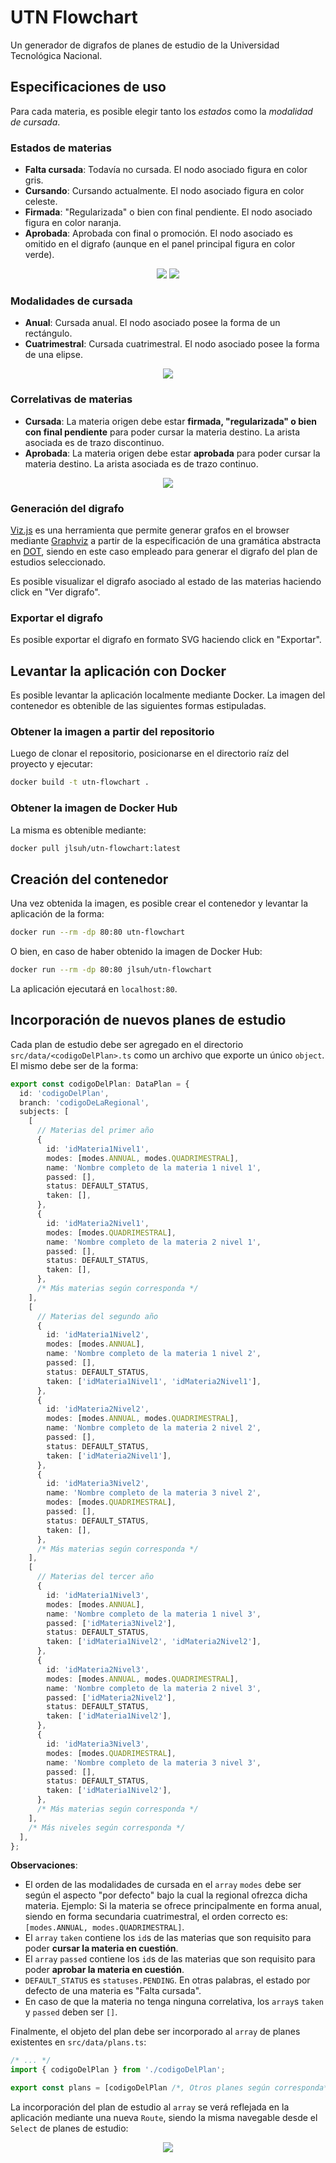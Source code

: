 # UTN Flowchart

Un generador de digrafos de planes de estudio de la Universidad Tecnológica Nacional.

## Especificaciones de uso

Para cada materia, es posible elegir tanto los _estados_ como la _modalidad de cursada_.

### Estados de materias

- **Falta cursada**: Todavía no cursada. El nodo asociado figura en color gris.
- **Cursando**: Cursando actualmente. El nodo asociado figura en color celeste.
- **Firmada**: "Regularizada" o bien con final pendiente. El nodo asociado figura en color naranja.
- **Aprobada**: Aprobada con final o promoción. El nodo asociado es omitido en el digrafo (aunque en el panel principal figura en color verde).

<p align="center">
  <img src="https://github.com/jlsuh/utn-flowchart/assets/38252227/953a2f6f-d743-4204-94fe-578cffee06f0">
  <img src="https://github.com/jlsuh/utn-flowchart/assets/38252227/9a4665e3-e272-4ee2-aa8d-7fd5574873d3">
</p>

### Modalidades de cursada

- **Anual**: Cursada anual. El nodo asociado posee la forma de un rectángulo.
- **Cuatrimestral**: Cursada cuatrimestral. El nodo asociado posee la forma de una elipse.

<p align="center">
  <img src="https://github.com/jlsuh/utn-flowchart/assets/38252227/345f01a4-a159-4cbb-ad1f-f34effeef077">
</p>

### Correlativas de materias

- **Cursada**: La materia origen debe estar **firmada, "regularizada" o bien con final pendiente** para poder cursar la materia destino. La arista asociada es de trazo discontinuo.
- **Aprobada**: La materia origen debe estar **aprobada** para poder cursar la materia destino. La arista asociada es de trazo continuo.

<p align="center">
  <img src="https://github.com/jlsuh/utn-flowchart/assets/38252227/7f9d26d3-806d-46e7-b2d7-83783a6d69e6">
</p>

### Generación del digrafo

[Viz.js](https://github.com/mdaines/viz-js) es una herramienta que permite generar grafos en el browser mediante [Graphviz](https://graphviz.org/) a partir de la especificación de una gramática abstracta en [DOT](https://graphviz.org/doc/info/lang.html), siendo en este caso empleado para generar el digrafo del plan de estudios seleccionado.

Es posible visualizar el digrafo asociado al estado de las materias haciendo click en "Ver digrafo".

### Exportar el digrafo

Es posible exportar el digrafo en formato SVG haciendo click en "Exportar".

## Levantar la aplicación con Docker

Es posible levantar la aplicación localmente mediante Docker. La imagen del contenedor es obtenible de las siguientes formas estipuladas.

### Obtener la imagen a partir del repositorio

Luego de clonar el repositorio, posicionarse en el directorio raíz del proyecto y ejecutar:

```bash
docker build -t utn-flowchart .
```

### Obtener la imagen de Docker Hub

La misma es obtenible mediante:

```bash
docker pull jlsuh/utn-flowchart:latest
```

## Creación del contenedor

Una vez obtenida la imagen, es posible crear el contenedor y levantar la aplicación de la forma:

```bash
docker run --rm -dp 80:80 utn-flowchart
```

O bien, en caso de haber obtenido la imagen de Docker Hub:

```bash
docker run --rm -dp 80:80 jlsuh/utn-flowchart
```

La aplicación ejecutará en `localhost:80`.

## Incorporación de nuevos planes de estudio

Cada plan de estudio debe ser agregado en el directorio `src/data/<codigoDelPlan>.ts` como un archivo que exporte un único `object`. El mismo debe ser de la forma:

```ts
export const codigoDelPlan: DataPlan = {
  id: 'codigoDelPlan',
  branch: 'codigoDeLaRegional',
  subjects: [
    [
      // Materias del primer año
      {
        id: 'idMateria1Nivel1',
        modes: [modes.ANNUAL, modes.QUADRIMESTRAL],
        name: 'Nombre completo de la materia 1 nivel 1',
        passed: [],
        status: DEFAULT_STATUS,
        taken: [],
      },
      {
        id: 'idMateria2Nivel1',
        modes: [modes.QUADRIMESTRAL],
        name: 'Nombre completo de la materia 2 nivel 1',
        passed: [],
        status: DEFAULT_STATUS,
        taken: [],
      },
      /* Más materias según corresponda */
    ],
    [
      // Materias del segundo año
      {
        id: 'idMateria1Nivel2',
        modes: [modes.ANNUAL],
        name: 'Nombre completo de la materia 1 nivel 2',
        passed: [],
        status: DEFAULT_STATUS,
        taken: ['idMateria1Nivel1', 'idMateria2Nivel1'],
      },
      {
        id: 'idMateria2Nivel2',
        modes: [modes.ANNUAL, modes.QUADRIMESTRAL],
        name: 'Nombre completo de la materia 2 nivel 2',
        passed: [],
        status: DEFAULT_STATUS,
        taken: ['idMateria2Nivel1'],
      },
      {
        id: 'idMateria3Nivel2',
        name: 'Nombre completo de la materia 3 nivel 2',
        modes: [modes.QUADRIMESTRAL],
        passed: [],
        status: DEFAULT_STATUS,
        taken: [],
      },
      /* Más materias según corresponda */
    ],
    [
      // Materias del tercer año
      {
        id: 'idMateria1Nivel3',
        modes: [modes.ANNUAL],
        name: 'Nombre completo de la materia 1 nivel 3',
        passed: ['idMateria3Nivel2'],
        status: DEFAULT_STATUS,
        taken: ['idMateria1Nivel2', 'idMateria2Nivel2'],
      },
      {
        id: 'idMateria2Nivel3',
        modes: [modes.ANNUAL, modes.QUADRIMESTRAL],
        name: 'Nombre completo de la materia 2 nivel 3',
        passed: ['idMateria2Nivel2'],
        status: DEFAULT_STATUS,
        taken: ['idMateria1Nivel2'],
      },
      {
        id: 'idMateria3Nivel3',
        modes: [modes.QUADRIMESTRAL],
        name: 'Nombre completo de la materia 3 nivel 3',
        passed: [],
        status: DEFAULT_STATUS,
        taken: ['idMateria1Nivel2'],
      },
      /* Más materias según corresponda */
    ],
    /* Más niveles según corresponda */
  ],
};
```

**Observaciones**:

- El orden de las modalidades de cursada en el `array` `modes` debe ser según el aspecto "por defecto" bajo la cual la regional ofrezca dicha materia. Ejemplo: Si la materia se ofrece principalmente en forma anual, siendo en forma secundaria cuatrimestral, el orden correcto es: `[modes.ANNUAL, modes.QUADRIMESTRAL]`.
- El `array` `taken` contiene los `id`s de las materias que son requisito para poder **cursar la materia en cuestión**.
- El `array` `passed` contiene los `id`s de las materias que son requisito para poder **aprobar la materia en cuestión**.
- `DEFAULT_STATUS` es `statuses.PENDING`. En otras palabras, el estado por defecto de una materia es "Falta cursada".
- En caso de que la materia no tenga ninguna correlativa, los `array`s `taken` y `passed` deben ser `[]`.

Finalmente, el objeto del plan debe ser incorporado al `array` de planes existentes en `src/data/plans.ts`:

```ts
/* ... */
import { codigoDelPlan } from './codigoDelPlan';

export const plans = [codigoDelPlan /*, Otros planes según corresponda*/];
```

La incorporación del plan de estudio al `array` se verá reflejada en la aplicación mediante una nueva `Route`, siendo la misma navegable desde el `Select` de planes de estudio:

<p align="center">
  <img src="https://github.com/jlsuh/utn-flowchart/assets/38252227/9329e986-0b66-4d95-bd14-9837aac545f0">
</p>
